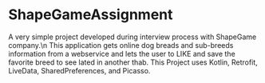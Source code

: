 # ShapeGameAssignment

A very simple project developed during interview process with ShapeGame company.\n
This application gets online dog breads and sub-breeds information from a webservice and lets the user to LIKE and save the favorite breed to see lated in another thab.
This Project uses Kotlin, Retrofit, LiveData, SharedPreferences, and Picasso.
